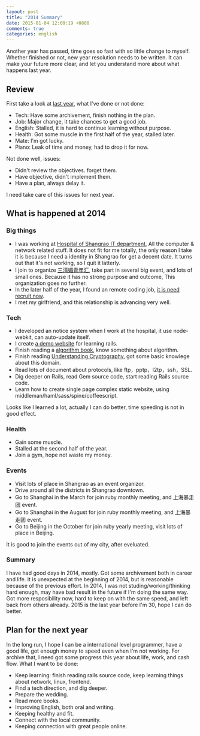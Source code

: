 ```yaml
---
layout: post
title: "2014 Summary"
date: 2015-01-04 12:00:19 +0800
comments: true
categories: english
---
```


Another year has passed, time goes so fast with so little change to myself.
Whether finished or not, new year resolution needs to be written.
It can make your future more clear, and let you understand more about what happens last year.

## Review

First take a look at [last year](http://blog.linjunhalida.com/blog/2013-summary/), what I've done or not done:

- Tech: Have some archivement, finish nothing in the plan.
- Job: Major change, it take chances to get a good job.
- English: Stalled, it is hard to continue learning without purpose.
- Health: Got some muscle in the first half of the year, stalled later.
- Mate: I'm got lucky.
- Piano: Leak of time and money, had to drop it for now.

Not done well, issues:

- Didn't review the objectives. forget them.
- Have objective, didn't implement them.
- Have a plan, always delay it.

I need take care of this issues for next year.

## What is happened at 2014

### Big things

- I was working at [Hospital of Shangrao IT department](http://srslyy.com), All the computer & network related stuff. It does not fit for me totally, the only reason I take it is because I need a identity in Shangrao for get a decent date. It turns out that it's not working, so I quit it latterly.
- I join to organize [三清媚青年汇](http://sqmqnh.org), take part in several big event, and lots of small ones. Because it has no strong purpose and outcome, This organization goes no further.
- In the later half of the year, I found an remote coding job, [it is need recruit now](https://ruby-china.org/topics/22879).
- I met my girlfriend, and this relationship is advancing very well.

### Tech

- I developed an notice system when I work at the hospital, it use node-webkit, can auto-update itself.
- I create [a demo website](http://ffuu.org) for learning rails.
- Finish reading a [algorithm book](http://book.douban.com/subject/24749842/), know something about algorithm.
- Finish reading [Understanding Cryptography](http://book.douban.com/subject/4246128/), got some basic knowlege about this domain.
- Read lots of document about protocols, like ftp，pptp，l2tp，ssh，SSL.
- Dig deeper on Rails, read Gem source code, start reading Rails source code.
- Learn how to create single page complex static website, using middleman/haml/sass/spine/coffeescript.

Looks like I learned a lot, actually I can do better, time speeding is not in good effect.


### Health

- Gain some muscle.
- Stalled at the second half of the year.
- Join a gym, hope not waste my money.

### Events

- Visit lots of place in Shangrao as an event organizor.
- Drive around all the districts in Shangrao downtown.
- Go to Shanghai in the March for join ruby monthly meeting, and 上海暴走团 event.
- Go to Shanghai in the August for join ruby monthly meeting, and 上海暴走团 event.
- Go to Beijing in the October for join ruby yearly meeting, visit lots of place in Beijing.

It is good to join the events out of my city, after eveluated.

### Summary

I have had good days in 2014, mostly. Got some archivement both in career and life.
It is unexpected at the beginning of 2014, but is reasonable because of the previous effort.
In 2014, I was not studing/working/thinking hard enough, may have bad result in the future if I'm doing the same way.
Got more resposibility now, hard to keep on with the same speed, and left back from others already.
2015 is the last year before I'm 30, hope I can do better.

## Plan for the next year

In the long run, I hope I can be a international level programmer, have a good life, got enough money to speed even when I'm not working. For archive that, I need got some progress this year about life, work, and cash flow. What I want to be done:

- Keep learning: finish reading rails source code, keep learning things about network, linux, frontend.
- Find a tech direction, and dig deeper.
- Prepare the wedding.
- Read more books.
- Improving English, both oral and writing.
- Keeping healthy and fit.
- Connect with the local community.
- Keeping connection with great people online.

